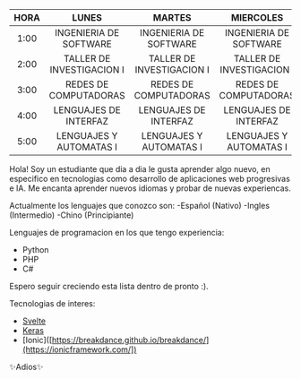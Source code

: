  **HORA** | **LUNES**                  | **MARTES**                 | **MIERCOLES**              | **JUEVES**                 | **VIERNES**              
:--------:|:--------------------------:|:--------------------------:|:--------------------------:|:--------------------------:|:------------------------:
 1:00     | INGENIERIA DE SOFTWARE     | INGENIERIA DE SOFTWARE     | INGENIERIA DE SOFTWARE     | INGENIERIA DE SOFTWARE     | INGENIERIA DE SOFTWARE             
 2:00     | TALLER DE INVESTIGACION I  | TALLER DE INVESTIGACION I  | TALLER DE INVESTIGACION I  | TALLER DE INVESTIGACION I  |                                    
 3:00     | REDES DE COMPUTADORAS      | REDES DE COMPUTADORAS      | REDES DE COMPUTADORAS      | REDES DE COMPUTADORAS      | REDES DE COMPUTADORAS              
 4:00     | LENGUAJES DE INTERFAZ      | LENGUAJES DE INTERFAZ      | LENGUAJES DE INTERFAZ      | LENGUAJES DE INTERFAZ      |                                    
 5:00     | LENGUAJES Y AUTOMATAS I    | LENGUAJES Y AUTOMATAS I    | LENGUAJES Y AUTOMATAS I    | LENGUAJES Y AUTOMATAS I    | LENGUAJES Y AUTOMATAS I            



Hola!
Soy un estudiante que dia a dia le gusta aprender algo nuevo, en especifico en tecnologias como desarrollo de aplicaciones web progresivas e IA.
Me encanta aprender nuevos idiomas y probar de nuevas experiencas.

Actualmente los lenguajes que conozco son:
-Español (Nativo)
-Ingles (Intermedio)
-Chino (Principiante)

Lenguajes de programacion en los que tengo experiencia:
- Python
- PHP
- C#

Espero seguir creciendo esta lista dentro de pronto :).

Tecnologias de interes:
- [Svelte](https://svelte.dev/)
- [Keras](https://keras.io/)
- [Ionic]([https://breakdance.github.io/breakdance/](https://ionicframework.com/]) 

✨Adios✨ 

